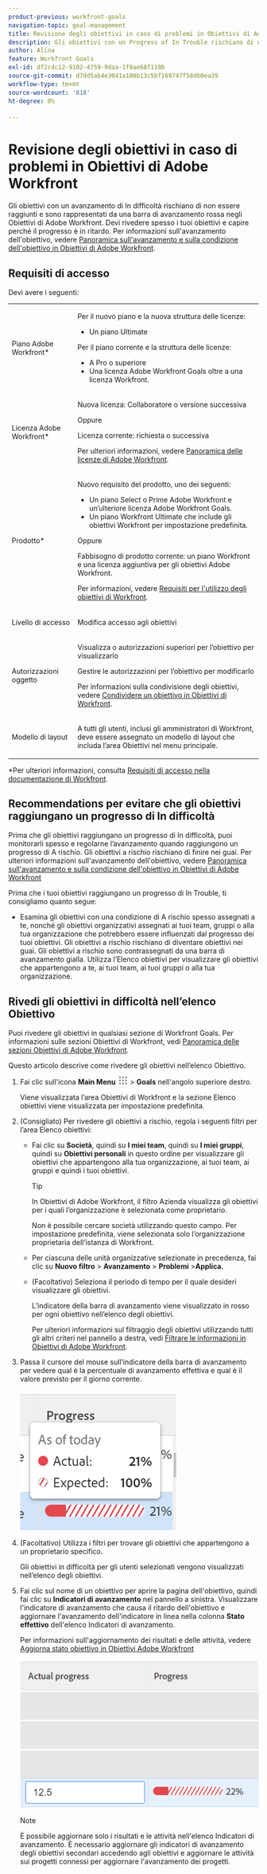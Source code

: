 ```yaml
---
product-previous: workfront-goals
navigation-topic: goal-management
title: Revisione degli obiettivi in caso di problemi in Obiettivi di Adobe Workfront
description: Gli obiettivi con un Progress of In Trouble rischiano di non essere raggiunti e sono rappresentati da una barra di avanzamento rossa negli Obiettivi di Adobe Workfront. Devi rivedere spesso i tuoi obiettivi e capire perché il progresso è in ritardo.
author: Alina
feature: Workfront Goals
exl-id: df2cdc12-9102-4759-9daa-1f8ae68f110b
source-git-commit: d7dd5ab4e3041a100b13c5bf169747f58db0ea39
workflow-type: tm+mt
source-wordcount: '818'
ht-degree: 0%

---
```


# Revisione degli obiettivi in caso di problemi in Obiettivi di Adobe Workfront

<!--
<p>(NOTE: the status of goals in "red" used to be called At Risk. Now, it is "in trouble") </p>
-->

Gli obiettivi con un avanzamento di In difficoltà rischiano di non essere raggiunti e sono rappresentati da una barra di avanzamento rossa negli Obiettivi di Adobe Workfront. Devi rivedere spesso i tuoi obiettivi e capire perché il progresso è in ritardo. Per informazioni sull&#39;avanzamento dell&#39;obiettivo, vedere [Panoramica sull&#39;avanzamento e sulla condizione dell&#39;obiettivo in Obiettivi di Adobe Workfront](../../workfront-goals/goal-management/calculate-goal-progress.md).

## Requisiti di accesso

Devi avere i seguenti:

<table style="table-layout:auto">
<col>
</col>
<col>
</col>
<tbody>
 <tr> 
   <td role="rowheader">Piano Adobe Workfront*</td> 
   <td> 
   <p>Per il nuovo piano e la nuova struttura delle licenze:
  <ul><li>Un piano Ultimate </li></ul>
   </p>
<p>Per il piano corrente e la struttura delle licenze: 
<ul><li> A Pro o superiore </li>
  <li>Una licenza Adobe Workfront Goals oltre a una licenza Workfront.</li></ul></p>
   </td> 
  </tr>
 <tr>
 <td role="rowheader">Licenza Adobe Workfront*</td>
 <td>
 <p>Nuova licenza: Collaboratore o versione successiva</p>
 Oppure
 <p>Licenza corrente: richiesta o successiva</p> <p>Per ulteriori informazioni, vedere <a href="../../administration-and-setup/add-users/access-levels-and-object-permissions/wf-licenses.md" class="MCXref xref">Panoramica delle licenze di Adobe Workfront</a>.</p> </td>
 </tr>
 <tr>
 <td role="rowheader">Prodotto*</td>
 <td>
 <p> Nuovo requisito del prodotto, uno dei seguenti: </p>
<ul>
<li>Un piano Select o Prime Adobe Workfront e un’ulteriore licenza Adobe Workfront Goals.</li>
<li>Un piano Workfront Ultimate che include gli obiettivi Workfront per impostazione predefinita. </li></ul>
 <p>Oppure</p>
 <p>Fabbisogno di prodotto corrente: un piano Workfront e una licenza aggiuntiva per gli obiettivi Adobe Workfront. </p> <p>Per informazioni, vedere <a href="../../workfront-goals/goal-management/access-needed-for-wf-goals.md" class="MCXref xref">Requisiti per l'utilizzo degli obiettivi di Workfront</a>. </p> </td>
 </tr>
 <tr>
 <td role="rowheader">Livello di accesso</td>
 <td> <p>Modifica accesso agli obiettivi</p></td>
 </tr>
 <tr data-mc-conditions="">
 <td role="rowheader">Autorizzazioni oggetto</td>
 <td>
  <div>
  <p>Visualizza o autorizzazioni superiori per l’obiettivo per visualizzarlo</p>
  <p>Gestire le autorizzazioni per l’obiettivo per modificarlo</p>
  <p>Per informazioni sulla condivisione degli obiettivi, vedere <a href="../../workfront-goals/workfront-goals-settings/share-a-goal.md" class="MCXref xref">Condividere un obiettivo in Obiettivi di Workfront</a>. </p>
  </div> </td>
 </tr>
 <tr>
   <td role="rowheader"><p>Modello di layout</p></td>
   <td> <p>A tutti gli utenti, inclusi gli amministratori di Workfront, deve essere assegnato un modello di layout che includa l’area Obiettivi nel menu principale. </p>  
</td>
  </tr>
</tbody>
</table>

*Per ulteriori informazioni, consulta [Requisiti di accesso nella documentazione di Workfront](/help/quicksilver/administration-and-setup/add-users/access-levels-and-object-permissions/access-level-requirements-in-documentation.md).

## Recommendations per evitare che gli obiettivi raggiungano un progresso di In difficoltà

Prima che gli obiettivi raggiungano un progresso di In difficoltà, puoi monitorarli spesso e regolarne l’avanzamento quando raggiungono un progresso di A rischio. Gli obiettivi a rischio rischiano di finire nei guai. Per ulteriori informazioni sull&#39;avanzamento dell&#39;obiettivo, vedere [Panoramica sull&#39;avanzamento e sulla condizione dell&#39;obiettivo in Obiettivi di Adobe Workfront](../../workfront-goals/goal-management/calculate-goal-progress.md)

Prima che i tuoi obiettivi raggiungano un progresso di In Trouble, ti consigliamo quanto segue:

* Esamina gli obiettivi con una condizione di A rischio spesso assegnati a te, nonché gli obiettivi organizzativi assegnati ai tuoi team, gruppi o alla tua organizzazione che potrebbero essere influenzati dal progresso dei tuoi obiettivi. Gli obiettivi a rischio rischiano di diventare obiettivi nei guai. Gli obiettivi a rischio sono contrassegnati da una barra di avanzamento gialla. Utilizza l’Elenco obiettivi per visualizzare gli obiettivi che appartengono a te, ai tuoi team, ai tuoi gruppi o alla tua organizzazione.


## Rivedi gli obiettivi in difficoltà nell’elenco Obiettivo

Puoi rivedere gli obiettivi in qualsiasi sezione di Workfront Goals. Per informazioni sulle sezioni Obiettivi di Workfront, vedi [Panoramica delle sezioni Obiettivi di Adobe Workfront](../../workfront-goals/goal-review-and-workfront-goals-sections/overview-of-wf-goals-sections.md).

Questo articolo descrive come rivedere gli obiettivi nell’elenco Obiettivo.

1. Fai clic sull&#39;icona **Main Menu** ![](assets/main-menu-icon.png) > **Goals** nell&#39;angolo superiore destro.

   <!-- Add this when Shell is available to all: or (if available), click the **Main Menu** icon ![Main menu icon](../goal-management/assets/three-line-main-menu-icon.png) in the upper-left corner)
   -->

   Viene visualizzata l’area Obiettivi di Workfront e la sezione Elenco obiettivi viene visualizzata per impostazione predefinita.

1. (Consigliato) Per rivedere gli obiettivi a rischio, regola i seguenti filtri per l’area Elenco obiettivi:

   * Fai clic su **Società**, quindi su **I miei team**, quindi su **I miei gruppi**, quindi su **Obiettivi personali** in questo ordine per visualizzare gli obiettivi che appartengono alla tua organizzazione, ai tuoi team, ai gruppi e quindi i tuoi obiettivi.

     >[!TIP]
     >
     >In Obiettivi di Adobe Workfront, il filtro Azienda visualizza gli obiettivi per i quali l’organizzazione è selezionata come proprietario.
     >
     >
     >Non è possibile cercare società utilizzando questo campo. Per impostazione predefinita, viene selezionata solo l’organizzazione proprietaria dell’istanza di Workfront.

   * Per ciascuna delle unità organizzative selezionate in precedenza, fai clic su **Nuovo filtro** > **Avanzamento** > **Problemi** >**Applica.**
   * (Facoltativo) Seleziona il periodo di tempo per il quale desideri visualizzare gli obiettivi.

     L’indicatore della barra di avanzamento viene visualizzato in rosso per ogni obiettivo nell’elenco degli obiettivi.

     Per ulteriori informazioni sul filtraggio degli obiettivi utilizzando tutti gli altri criteri nel pannello a destra, vedi [Filtrare le informazioni in Obiettivi di Adobe Workfront](../../workfront-goals/goal-management/filter-information-wf-goals.md).

1. Passa il cursore del mouse sull’indicatore della barra di avanzamento per vedere qual è la percentuale di avanzamento effettiva e qual è il valore previsto per il giorno corrente.

   ![](assets/goal-progress-hover-over-detail-unshimmed.png)

1. (Facoltativo) Utilizza i filtri per trovare gli obiettivi che appartengono a un proprietario specifico.

   Gli obiettivi in difficoltà per gli utenti selezionati vengono visualizzati nell’elenco degli obiettivi.

1. Fai clic sul nome di un obiettivo per aprire la pagina dell&#39;obiettivo, quindi fai clic su **Indicatori di avanzamento** nel pannello a sinistra. Visualizzare l&#39;indicatore di avanzamento che causa il ritardo dell&#39;obiettivo e aggiornare l&#39;avanzamento dell&#39;indicatore in linea nella colonna **Stato effettivo** dell&#39;elenco Indicatori di avanzamento.

   Per informazioni sull&#39;aggiornamento dei risultati e delle attività, vedere [Aggiorna stato obiettivo in Obiettivi Adobe Workfront](../goal-review-and-workfront-goals-sections/check-in-goals.md)

   ![](assets/actual-progress-editable-column-in-indicator-list-unshimmed.png)

   >[!NOTE]
   >
   >È possibile aggiornare solo i risultati e le attività nell&#39;elenco Indicatori di avanzamento. È necessario aggiornare gli indicatori di avanzamento degli obiettivi secondari accedendo agli obiettivi e aggiornare le attività sui progetti connessi per aggiornare l&#39;avanzamento dei progetti.


